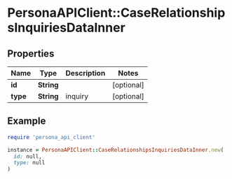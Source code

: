# PersonaAPIClient::CaseRelationshipsInquiriesDataInner

## Properties

| Name | Type | Description | Notes |
| ---- | ---- | ----------- | ----- |
| **id** | **String** |  | [optional] |
| **type** | **String** | inquiry | [optional] |

## Example

```ruby
require 'persona_api_client'

instance = PersonaAPIClient::CaseRelationshipsInquiriesDataInner.new(
  id: null,
  type: null
)
```

